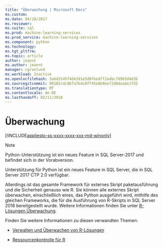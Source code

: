 ```yaml
---
title: "Überwachung | Microsoft Docs"
ms.custom: 
ms.date: 04/18/2017
ms.reviewer: 
ms.suite: sql
ms.prod: machine-learning-services
ms.prod_service: machine-learning-services
ms.component: python
ms.technology: 
ms.tgt_pltfrm: 
ms.topic: article
author: jeannt
ms.author: jeannt
manager: cgronlund
ms.workload: Inactive
ms.openlocfilehash: 3abd3145f4de3d1e5d0fee4ff2adbc7d965d4d3b
ms.sourcegitcommit: 99102cdc867a7bdc0ff45e8b9ee72d0daade1fd3
ms.translationtype: MT
ms.contentlocale: de-DE
ms.lasthandoff: 02/11/2018
---
```

# <a name="monitoring"></a>Überwachung
[!INCLUDE[appliesto-ss-xxxx-xxxx-xxx-md-winonly](../../includes/appliesto-ss-xxxx-xxxx-xxx-md-winonly.md)]

> [!NOTE]
> Python-Unterstützung ist ein neues Feature in SQL Server-2017 und befindet sich in der Vorabversion.

Unterstützung für Python ist ein neues Feature in SQL Server, die in SQL Server 2017 CTP 2.0 verfügbar.

Allerdings ist das gesamte Framework für externes Skript paketausführung und die Sicherheit genauso wie R. Sie können alle externes Skript überwachen, einschließlich eines, das Python ausgeführt wird, mithilfe des gleichen Frameworks, die für die Ausführung von R-Skripts in SQL Server 2016 bereitgestellt wurde. Weitere Informationen finden Sie unter [R-Lösungen Überwachung](../r/managing-and-monitoring-r-solutions.md).

Finden Sie weitere Informationen zu diesen verwandten Themen:

+ [Verwalten und Überwachen von R-Lösungen](../../advanced-analytics/r/managing-and-monitoring-r-solutions.md)

+ [Ressourcenkontrolle für R](../../advanced-analytics/r/resource-governance-for-r-services.md)
